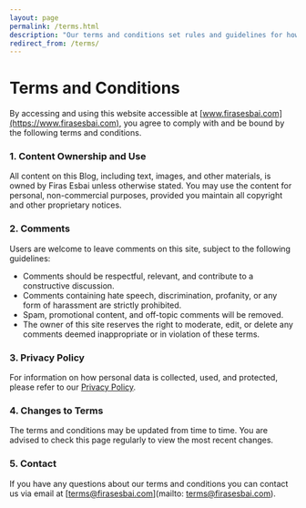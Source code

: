 ```yaml
---
layout: page
permalink: /terms.html
description: "Our terms and conditions set rules and guidelines for how to interact with our website and content."
redirect_from: /terms/
---
```


# Terms and Conditions 

By accessing and using this website accessible at [www.firasesbai.com](https://www.firasesbai.com), you agree to comply with and be bound by the following terms and conditions.  

### 1. Content Ownership and Use 

All content on this Blog, including text, images, and other materials, is owned by Firas Esbai unless otherwise stated. You may use the content for personal, non-commercial purposes, provided you maintain all copyright and other proprietary notices.

### 2. Comments 

Users are welcome to leave comments on this site, subject to the following guidelines:

- Comments should be respectful, relevant, and contribute to a constructive discussion.
- Comments containing hate speech, discrimination, profanity, or any form of harassment are strictly prohibited. 
- Spam, promotional content, and off-topic comments will be removed. 
- The owner of this site reserves the right to moderate, edit, or delete any comments deemed inappropriate or in violation of these terms. 

### 3. Privacy Policy

For information on how personal data is collected, used, and protected, please refer to our [Privacy Policy](https://www.firasesbai.com/privacy-policy/).

### 4. Changes to Terms

The terms and conditions may be updated from time to time. You are advised to check this page regularly to view the most recent changes. 

### 5. Contact 

If you have any questions about our terms and conditions you can contact us via email at [terms@firasesbai.com](mailto: terms@firasesbai.com). 